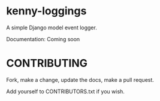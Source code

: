kenny-loggings
==============


A simple Django model event logger.

Documentation: Coming soon


CONTRIBUTING
============

Fork, make a change, update the docs, make a pull request.

Add yourself to CONTRIBUTORS.txt if you wish.
